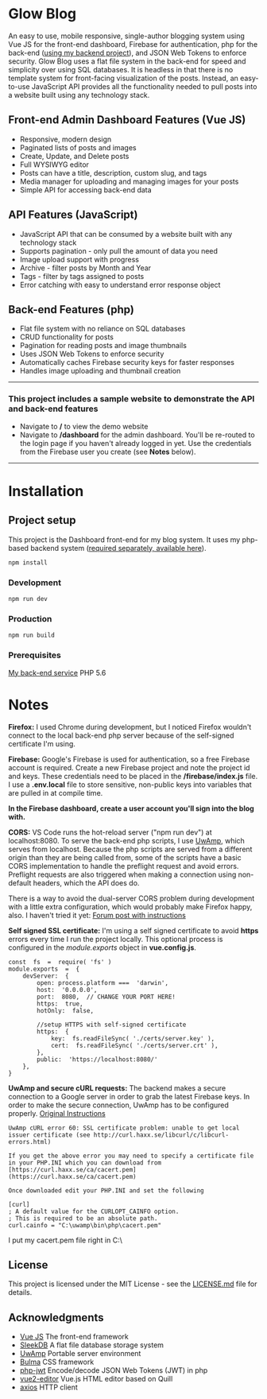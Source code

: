 # Glow Blog
An easy to use, mobile responsive, single-author blogging system using Vue JS for the front-end dashboard, Firebase for authentication, php for the back-end ([using my backend project](https://github.com/GlowPuff/Glow-Blog-Backend)), and JSON Web Tokens to enforce security. Glow Blog uses a flat file system in the back-end for speed and simplicity over using SQL databases. It is headless in that there is no template system for front-facing visualization of the posts. Instead, an easy-to-use JavaScript API provides all the functionality needed to pull posts into a website built using any technology stack.

## Front-end Admin Dashboard Features (Vue JS)
* Responsive, modern design
*  Paginated lists of posts and images
* Create, Update, and Delete posts
* Full WYSIWYG editor
* Posts can have a title, description, custom slug, and tags
* Media manager for uploading and managing images for your posts
* Simple API for accessing back-end data

## API Features (JavaScript)
* JavaScript API that can be consumed by a website built with any technology stack
* Supports pagination - only pull the amount of data you need
* Image upload support with progress
* Archive - filter posts by Month and Year
* Tags - filter by tags assigned to posts
* Error catching with easy to understand error response object

## Back-end Features (php)
* Flat file system with no reliance on SQL databases
* CRUD functionality for posts
* Pagination for reading posts and image thumbnails
* Uses JSON Web Tokens to enforce security
* Automatically caches Firebase security keys for faster responses
* Handles image uploading and thumbnail creation

---
### This project includes a sample website to demonstrate the API and back-end features
* Navigate to **/** to view the demo website
* Navigate to **/dashboard** for the admin dashboard. You'll be re-routed to the login page if you haven't already logged in yet. Use the credentials from the Firebase user you create (see **Notes** below).
---

# Installation

## Project setup
This project is the Dashboard front-end for my blog system. It uses my php-based backend system ([required separately, available here](https://github.com/GlowPuff/Glow-Blog-Backend)).
```
npm install
```

### Development
```
npm run dev
```

### Production
```
npm run build
```

### Prerequisites
[My back-end service](https://github.com/GlowPuff/Glow-Blog-Backend)
PHP 5.6

# Notes
**Firefox:** I used Chrome during development, but I noticed Firefox wouldn't connect to the local back-end php server because of the self-signed certificate I'm using.

**Firebase:** Google's Firebase is used for authentication, so a free Firebase account is required. Create a new Firebase project and note the project id and keys. These credentials need to be placed in the **/firebase/index.js** file. I use a **.env.local** file to store sensitive, non-public keys into variables that are pulled in at compile time.

**In the Firebase dashboard, create a user account you'll sign into the blog with.**

**CORS:** VS Code runs the hot-reload server ("npm run dev") at localhost:8080. To serve the back-end php scripts, I use [UwAmp](https://www.uwamp.com/), which serves from localhost. Because the php scripts are served from a different origin than they are being called from, some of the scripts have a basic CORS implementation to handle the preflight request and avoid errors. Preflight requests are also triggered when making a connection using non-default headers, which the API does do.

There is a way to avoid the dual-server CORS problem during development with a little extra configuration, which would probably make Firefox happy, also. I haven't tried it yet: [Forum post with instructions](https://forum.vuejs.org/t/using-php-with-vue-cli/52842/3)

**Self signed SSL certificate:** I'm using a self signed certificate to avoid **https** errors every time I run the project locally. This optional process is configured in the *module.exports* object in **vue.config.js**.
```
const  fs  =  require( 'fs' )
module.exports  =  {
	devServer:  {
		open: process.platform ===  'darwin',
		host:  '0.0.0.0',
		port:  8080,  // CHANGE YOUR PORT HERE!
		https:  true,
		hotOnly:  false,

		//setup HTTPS with self-signed certificate
		https:  {
			key:  fs.readFileSync( './certs/server.key' ),
			cert:  fs.readFileSync( './certs/server.crt' ),
		},
		public:  'https://localhost:8080/'
	},
}
```

**UwAmp and secure cURL requests:** The backend makes a secure connection to a Google server in order to grab the latest Firebase keys. In order to make the secure connection, UwAmp has to be configured properly.
[Original Instructions](https://mrant.net/uwamp-curl-error-60-ssl-certificate-problem-unable-to-get-local-issuer-certificate-see-http-curl-haxx-se-libcurl-c-libcurl-errors-html/)
```
UwAmp cURL error 60: SSL certificate problem: unable to get local issuer certificate (see http://curl.haxx.se/libcurl/c/libcurl-errors.html)

If you get the above error you may need to specify a certificate file in your PHP.INI which you can download from  [https://curl.haxx.se/ca/cacert.pem](https://curl.haxx.se/ca/cacert.pem)

Once downloaded edit your PHP.INI and set the following

[curl]
; A default value for the CURLOPT_CAINFO option.
; This is required to be an absolute path.
curl.cainfo = "C:\uwamp\bin\php\cacert.pem"
```
I put my cacert.pem file right in C:\

## License

This project is licensed under the MIT License - see the [LICENSE.md](LICENSE.md) file for details.

## Acknowledgments
* [Vue JS](https://vuejs.org/) The front-end framework
* [SleekDB](https://sleekdb.github.io/) A flat file database storage system
* [UwAmp](https://www.uwamp.com/) Portable server environment
* [Bulma](https://bulma.io/) CSS framework
* [php-jwt](https://github.com/firebase/php-jwt) Encode/decode JSON Web Tokens (JWT) in php
* [vue2-editor](https://www.npmjs.com/package/vue2-editor) Vue.js HTML editor based on Quill
* [axios](https://github.com/axios/axios) HTTP client
